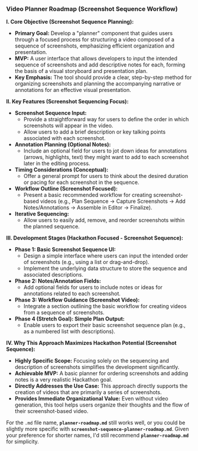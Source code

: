 ### Video Planner Roadmap (Screenshot Sequence Workflow)

**I. Core Objective (Screenshot Sequence Planning):**

* **Primary Goal:** Develop a "planner" component that guides users through a focused process for structuring a video composed of a sequence of screenshots, emphasizing efficient organization and presentation.
* **MVP:** A user interface that allows developers to input the intended sequence of screenshots and add descriptive notes for each, forming the basis of a visual storyboard and presentation plan.
* **Key Emphasis:** The tool should provide a clear, step-by-step method for organizing screenshots and planning the accompanying narrative or annotations for an effective visual presentation.

**II. Key Features (Screenshot Sequencing Focus):**

* **Screenshot Sequence Input:**
    * Provide a straightforward way for users to define the order in which screenshots will appear in the video.
    * Allow users to add a brief description or key talking points associated with each screenshot.
* **Annotation Planning (Optional Notes):**
    * Include an optional field for users to jot down ideas for annotations (arrows, highlights, text) they might want to add to each screenshot later in the editing process.
* **Timing Considerations (Conceptual):**
    * Offer a general prompt for users to think about the desired duration or pacing for each screenshot in the sequence.
* **Workflow Outline (Screenshot Focused):**
    * Present a basic recommended workflow for creating screenshot-based videos (e.g., Plan Sequence -> Capture Screenshots -> Add Notes/Annotations -> Assemble in Editor -> Finalize).
* **Iterative Sequencing:**
    * Allow users to easily add, remove, and reorder screenshots within the planned sequence.

**III. Development Stages (Hackathon Focused - Screenshot Sequence):**

* **Phase 1: Basic Screenshot Sequence UI:**
    * Design a simple interface where users can input the intended order of screenshots (e.g., using a list or drag-and-drop).
    * Implement the underlying data structure to store the sequence and associated descriptions.
* **Phase 2: Notes/Annotation Fields:**
    * Add optional fields for users to include notes or ideas for annotations related to each screenshot.
* **Phase 3: Workflow Guidance (Screenshot Video):**
    * Integrate a section outlining the basic workflow for creating videos from a sequence of screenshots.
* **Phase 4 (Stretch Goal): Simple Plan Output:**
    * Enable users to export their basic screenshot sequence plan (e.g., as a numbered list with descriptions).

**IV. Why This Approach Maximizes Hackathon Potential (Screenshot Sequence):**

* **Highly Specific Scope:** Focusing solely on the sequencing and description of screenshots simplifies the development significantly.
* **Achievable MVP:** A basic planner for ordering screenshots and adding notes is a very realistic Hackathon goal.
* **Directly Addresses the Use Case:** This approach directly supports the creation of videos that are primarily a series of screenshots.
* **Provides Immediate Organizational Value:** Even without video generation, this tool helps users organize their thoughts and the flow of their screenshot-based video.

For the `.md` file name, **`planner-roadmap.md`** still works well, or you could be slightly more specific with **`screenshot-sequence-planner-roadmap.md`**. Given your preference for shorter names, I'd still recommend **`planner-roadmap.md`** for simplicity.
